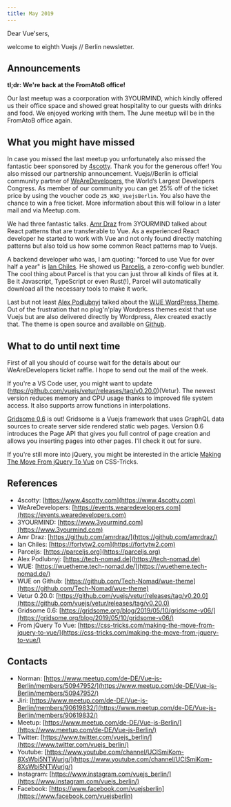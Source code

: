 ```yaml
---
title: May 2019
---
```

Dear Vue'sers,

welcome to eighth Vuejs // Berlin newsletter.

Announcements
-------------

**tl;dr: We're back at the FromAtoB office!**

Our last meetup was a coorporation with 3YOURMIND, which kindly offered us their office space and showed great hospitality to our guests with drinks and food. We enjoyed working with them. The June meetup will be in the FromAtoB office again.

What you might have missed
--------------------------

In case you missed the last meetup you unfortunately also missed the fantastic beer sponsored by [4scotty](https://www.4scotty.com). Thank you for the generous offer! You also missed our partnership announcement. Vuejs//Berlin is official community partner of [WeAreDevelopers](https://events.wearedevelopers.com), the World’s Largest Developers Congress. As member of our community you can get 25% off of the ticket price by using the voucher code `25_WAD_VuejsBerlin`. You also have the chance to win a free ticket. More information about this will follow in a later mail and via Meetup.com.

We had three fantastic talks. [Amr Draz](https://github.com/amrdraz/) from 3YOURMIND talked about React patterns that are transferable to Vue. As a experienced React developer he started to work with Vue and not only found directly matching patterns but also told us how some common React patterns map to Vuejs.

A backend developer who was, I am quoting: "forced to use Vue for over half a year" is [Ian Chiles](https://fortytw2.com). He showed us [Parceljs](https://parceljs.org), a zero-config web bundler. The cool thing about Parcel is that you can just throw all kinds of files at it. Be it Javascript, TypeScript or even Rust(!), Parcel will automatically download all the necessary tools to make it work.

Last but not least [Alex Podlubnyj](https://tech-nomad.de) talked about the [WUE WordPress Theme](https://wuetheme.tech-nomad.de/). Out of the frustration that no plug'n'play Wordpress themes exist that use Vuejs but are also delivered directly by Wordpress, Alex created exactly that. The theme is open source and available on [Github](https://github.com/Tech-Nomad/wue-theme).

What to do until next time
--------------------------

First of all you should of course wait for the details about our WeAreDevelopers ticket raffle. I hope to send out the mail of the week.

If you're a VS Code user, you might want to update (https://github.com/vuejs/vetur/releases/tag/v0.20.0)(Vetur). The newest version reduces memory and CPU usage thanks to improved file system access. It also supports arrow functions in interpolations.

[Gridsome 0.6](https://gridsome.org/blog/2019/05/10/gridsome-v06/) is out! Gridsome is a Vuejs framework that uses GraphQL data sources to create server side rendered static web pages. Version 0.6 introduces the Page API that gives you full control of page creation and allows you inserting pages into other pages. I'll check it out for sure.

If you're still more into jQuery, you might be interested in the article [Making The Move From jQuery To Vue](https://css-tricks.com/making-the-move-from-jquery-to-vue/) on CSS-Tricks.


References
----------
* 4scotty: [https://www.4scotty.com](https://www.4scotty.com)
* WeAreDevelopers: [https://events.wearedevelopers.com](https://events.wearedevelopers.com)
* 3YOURMIND: [https://www.3yourmind.com](https://www.3yourmind.com)
* Amr Draz: [https://github.com/amrdraz/](https://github.com/amrdraz/)
* Ian Chiles: [https://fortytw2.com](https://fortytw2.com)
* Parceljs: [https://parceljs.org](https://parceljs.org)
* Alex Podlubnyj: [https://tech-nomad.de](https://tech-nomad.de)
* WUE: [https://wuetheme.tech-nomad.de/](https://wuetheme.tech-nomad.de/)
* WUE on Github: [https://github.com/Tech-Nomad/wue-theme](https://github.com/Tech-Nomad/wue-theme)
* Vetur 0.20.0: [https://github.com/vuejs/vetur/releases/tag/v0.20.0](https://github.com/vuejs/vetur/releases/tag/v0.20.0)
* Gridsome 0.6: [https://gridsome.org/blog/2019/05/10/gridsome-v06/](https://gridsome.org/blog/2019/05/10/gridsome-v06/)
* From jQuery To Vue: [https://css-tricks.com/making-the-move-from-jquery-to-vue/](https://css-tricks.com/making-the-move-from-jquery-to-vue/)

Contacts
--------
* Norman: [https://www.meetup.com/de-DE/Vue-js-Berlin/members/50947952/](https://www.meetup.com/de-DE/Vue-js-Berlin/members/50947952/)
* Jiri: [https://www.meetup.com/de-DE/Vue-js-Berlin/members/90619832/](https://www.meetup.com/de-DE/Vue-js-Berlin/members/90619832/)
* Meetup: [https://www.meetup.com/de-DE/Vue-js-Berlin/](https://www.meetup.com/de-DE/Vue-js-Berlin/)
* Twitter: [https://www.twitter.com/vuejs_berlin/](https://www.twitter.com/vuejs_berlin/)
* Youtube: [https://www.youtube.com/channel/UClSmiKom-8XsWbi5NTWurjg/](https://www.youtube.com/channel/UClSmiKom-8XsWbi5NTWurjg/)
* Instagram: [https://www.instagram.com/vuejs_berlin/](https://www.instagram.com/vuejs_berlin/)
* Facebook: [https://www.facebook.com/vuejsberlin](https://www.facebook.com/vuejsberlin)
